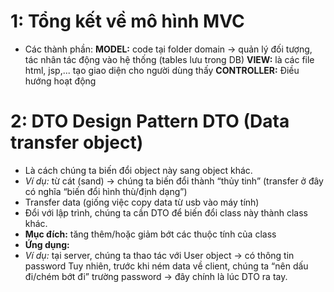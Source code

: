 # 1: Tổng kết về mô hình MVC

- Các thành phần:
**MODEL:** code tại folder domain -> quản lý đối tượng, tác nhân tác động vào hệ thống (tables lưu trong DB)
**VIEW:** là các file html, jsp,... tạo giao diện cho người dùng thấy
**CONTROLLER:** Điều hướng hoạt động

# 2: DTO Design Pattern DTO (Data transfer object) 
- Là cách chúng ta biến đổi object này sang object khác. 
- *Ví dụ:* từ cát (sand) -> chúng ta biến đổi thành “thủy tinh” (transfer ở đây có nghĩa “biến đổi hình thù/định dạng”) 
- Transfer data (giống việc copy data từ usb vào máy tính) 
- Đổi với lập trình, chúng ta cần DTO để biến đổi class này thành class khác. 
- **Mục đích:** tăng thêm/hoặc giảm bớt các thuộc tính của class 
- **Ứng dụng:** 
- *Ví dụ:* tại server, chúng ta thao tác với User object -> có thông tin password 
Tuy nhiên, trước khi ném data về client, chúng ta “nên dấu đi/chém bớt đi” trường password -> đây chính là lúc DTO ra tay.



